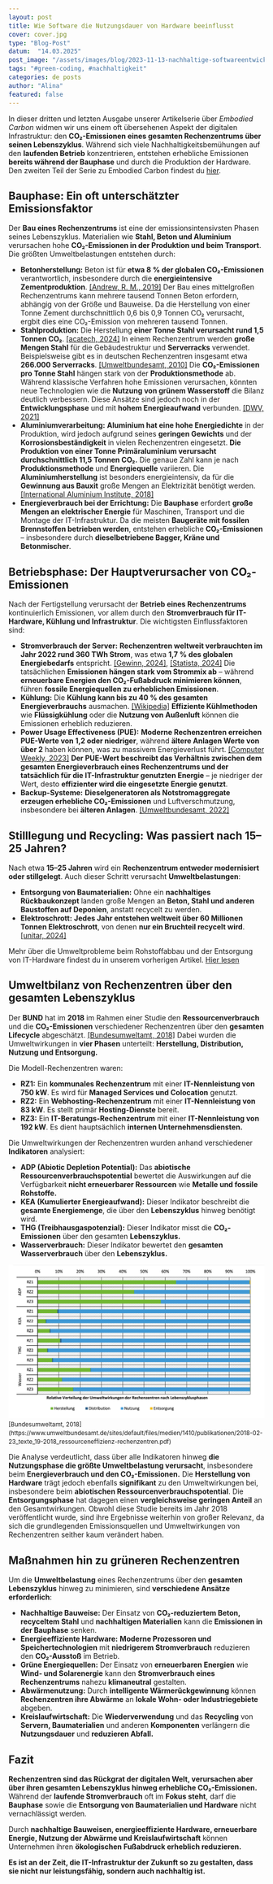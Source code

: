 ```yaml
---
layout: post
title: Wie Software die Nutzungsdauer von Hardware beeinflusst
cover: cover.jpg
type: "Blog-Post"
datum:  "14.03.2025"
post_image: "/assets/images/blog/2023-11-13-nachhaltige-softwareentwicklung.jpg"
tags: "#green-coding, #nachhaltigkeit"
categories: de posts
author: "Alina"
featured: false
---
```


In dieser dritten und letzten Ausgabe unserer Artikelserie über *Embodied Carbon* widmen wir uns einem oft übersehenen Aspekt der digitalen Infrastruktur: den **CO₂-Emissionen eines gesamten Rechenzentrums über seinen Lebenszyklus**. Während sich viele Nachhaltigkeitsbemühungen auf den **laufenden Betrieb** konzentrieren, entstehen erhebliche Emissionen **bereits während der Bauphase** und durch die Produktion der Hardware. Den zweiten Teil der Serie zu Embodied Carbon findest du [hier](https://mehrwert.tech/embodied-carbon-2).

## **Bauphase: Ein oft unterschätzter Emissionsfaktor**

Der **Bau eines Rechenzentrums** ist eine der emissionsintensivsten Phasen seines Lebenszyklus. Materialien wie **Stahl, Beton und Aluminium** verursachen hohe **CO₂-Emissionen in der Produktion und beim Transport**. Die größten Umweltbelastungen entstehen durch:

- **Betonherstellung:** Beton ist für **etwa 8 % der globalen CO₂-Emissionen** verantwortlich, insbesondere durch die **energieintensive Zementproduktion**. [[Andrew, R. M., 2019]](https://essd.copernicus.org/articles/11/1675/2019/) Der Bau eines mittelgroßen Rechenzentrums kann mehrere tausend Tonnen Beton erfordern, abhängig von der Größe und Bauweise. Da die Herstellung von einer Tonne Zement durchschnittlich 0,6 bis 0,9 Tonnen CO₂ verursacht, ergbit dies eine CO₂-Emission von mehreren tausend Tonnen. 
- **Stahlproduktion:** Die Herstellung **einer Tonne Stahl verursacht rund 1,5 Tonnen CO₂**. [[acatech, 2024]](https://dechema.de/Themen/Studien%2Bund%2BPositionspapiere/2024%2B03%2BH2%2BKompass/_/H2K_IND_Stahl.pdf) In einem Rechenzentrum werden **große Mengen Stahl** für die Gebäudestruktur und **Serverracks** verwendet. Beispielsweise gibt es in deutschen Rechenzentren insgesamt etwa **266.000 Serverracks**. [[Umweltbundesamt, 2010]](https://www.umweltbundesamt.de/sites/default/files/medien/461/publikationen/4037.pdf) Die **CO₂-Emissionen pro Tonne Stahl** hängen stark von der **Produktionsmethode** ab. Während klassische Verfahren hohe Emissionen verursachen, könnten neue Technologien wie die **Nutzung von grünem Wasserstoff** die Bilanz deutlich verbessern. Diese Ansätze sind jedoch noch in der **Entwicklungsphase** und mit **hohem Energieaufwand** verbunden. [[DWV, 2021]](https://dwv-info.de/wp-content/uploads/2023/04/20210616-EP-Gruener-Stahl-min-1.pdf)
- **Aluminiumverarbeitung:** **Aluminium hat eine hohe Energiedichte** in der Produktion, wird jedoch aufgrund seines **geringen Gewichts** und der **Korrosionsbeständigkeit** in vielen Rechenzentren eingesetzt. **Die Produktion von einer Tonne Primäraluminium verursacht durchschnittlich 11,5 Tonnen CO₂.** Die genaue Zahl kann je nach **Produktionsmethode** und **Energiequelle** variieren. Die **Aluminiumherstellung** ist besonders energieintensiv, da für die **Gewinnung aus Bauxit** große Mengen an Elektrizität benötigt werden. [[International Aluminium Institute, 2018]](https://international-aluminium.org/wp-content/uploads/2021/08/CF-Good-Guidance-v1-2018.pdf)
- **Energieverbrauch bei der Errichtung:** Die **Bauphase** erfordert **große Mengen an elektrischer Energie** für Maschinen, Transport und die Montage der IT-Infrastruktur. Da die meisten **Baugeräte mit fossilen Brennstoffen betrieben werden**, entstehen erhebliche **CO₂-Emissionen** – insbesondere durch **dieselbetriebene Bagger, Kräne und Betonmischer**.

## **Betriebsphase: Der Hauptverursacher von CO₂-Emissionen**

Nach der Fertigstellung verursacht der **Betrieb eines Rechenzentrums** kontinuierlich Emissionen, vor allem durch den **Stromverbrauch für IT-Hardware, Kühlung und Infrastruktur**. Die wichtigsten Einflussfaktoren sind:

- **Stromverbrauch der Server:** **Rechenzentren weltweit verbrauchten im Jahr 2022 rund 360 TWh Strom**, was etwa **1,7 % des globalen Energiebedarfs** entspricht. [[Gewinn, 2024]](https://www.gewinn.com/artikel/rechenzentren-sind-wachstumstreiber-der-stromnachfrage), [[Statista, 2024]](https://de.statista.com/statistik/daten/studie/239764/umfrage/weltweiter-stromverbrauch/) Die tatsächlichen **Emissionen hängen stark vom Strommix ab** – während **erneuerbare Energien den CO₂-Fußabdruck minimieren können**, führen **fossile Energiequellen zu erheblichen Emissionen**.
- **Kühlung:** Die **Kühlung kann bis zu 40 % des gesamten Energieverbrauchs** ausmachen. [[Wikipedia]](https://de.wikipedia.org/wiki/Green_IT) **Effiziente Kühlmethoden** wie **Flüssigkühlung** oder die **Nutzung von Außenluft** können die Emissionen erheblich reduzieren.
- **Power Usage Effectiveness (PUE):** **Moderne Rechenzentren erreichen PUE-Werte von 1,2 oder niedriger**, während **ältere Anlagen Werte von über 2** haben können, was zu massivem Energieverlust führt. [[Computer Weekly, 2023]](https://www.computerweekly.com/de/meinung/Energieeffizienz-von-Rechenzentren-aus-alt-mach-nachhaltig) **Der PUE-Wert beschreibt das Verhältnis zwischen dem gesamten Energieverbrauch eines Rechenzentrums und der tatsächlich für die IT-Infrastruktur genutzten Energie** – je niedriger der Wert, desto **effizienter wird die eingesetzte Energie genutzt**.
- **Backup-Systeme:** **Dieselgeneratoren als Notstromaggregate erzeugen erhebliche CO₂-Emissionen** und Luftverschmutzung, insbesondere bei **älteren Anlagen**. [[Umweltbundesamt, 2022]](https://www.bund-hessen.de/pm/news/bund-klagt-gegen-zu-hohe-emissionen-aus-notstromdieselmotoren-von-rechenzentren/)

## **Stilllegung und Recycling: Was passiert nach 15–25 Jahren?**

Nach etwa **15–25 Jahren** wird ein **Rechenzentrum entweder modernisiert oder stillgelegt**. Auch dieser Schritt verursacht **Umweltbelastungen**:

- **Entsorgung von Baumaterialien:** Ohne ein **nachhaltiges Rückbaukonzept** landen große Mengen an **Beton, Stahl und anderen Baustoffen auf Deponien**, anstatt recycelt zu werden.
- **Elektroschrott:** **Jedes Jahr entstehen weltweit über 60 Millionen Tonnen Elektroschrott**, von denen **nur ein Bruchteil recycelt wird**. [[unitar, 2024]](https://ewastemonitor.info/wp-content/uploads/2024/12/GEM_2024_EN_11_NOV-web.pdf)

Mehr über die Umweltprobleme beim Rohstoffabbau und der Entsorgung von IT-Hardware findest du in unserem vorherigen Artikel. [Hier lesen](https://mehrwert.tech/embodied-carbon-2)

## **Umweltbilanz von Rechenzentren über den gesamten Lebenszyklus**  

Der **BUND** hat im **2018** im Rahmen einer Studie den **Ressourcenverbrauch** und die **CO₂-Emissionen** verschiedener Rechenzentren über den **gesamten Lifecycle** abgeschätzt. [[Bundesumweltamt, 2018]](https://www.umweltbundesamt.de/sites/default/files/medien/1410/publikationen/2018-02-23_texte_19-2018_ressourceneffizienz-rechenzentren.pdf) Dabei wurden die Umweltwirkungen in **vier Phasen** unterteilt: **Herstellung, Distribution, Nutzung und Entsorgung.**  

Die Modell-Rechenzentren waren:  

- **RZ1:** Ein **kommunales Rechenzentrum** mit einer **IT-Nennleistung von 750 kW**. Es wird für **Managed Services und Colocation** genutzt.  
- **RZ2:** Ein **Webhosting-Rechenzentrum** mit einer **IT-Nennleistung von 83 kW**. Es stellt primär **Hosting-Dienste** bereit.  
- **RZ3:** Ein **IT-Beratungs-Rechenzentrum** mit einer **IT-Nennleistung von 192 kW**. Es dient hauptsächlich **internen Unternehmensdiensten.**  

Die Umweltwirkungen der Rechenzentren wurden anhand verschiedener **Indikatoren** analysiert:  

- **ADP (Abiotic Depletion Potential):** Das **abiotische Ressourcenverbrauchspotential** bewertet die Auswirkungen auf die Verfügbarkeit **nicht erneuerbarer Ressourcen** wie **Metalle und fossile Rohstoffe.**  
- **KEA (Kumulierter Energieaufwand):** Dieser Indikator beschreibt die **gesamte Energiemenge**, die über den **Lebenszyklus** hinweg benötigt wird.  
- **THG (Treibhausgaspotenzial):** Dieser Indikator misst die **CO₂-Emissionen** über den gesamten **Lebenszyklus.**  
- **Wasserverbrauch:** Dieser Indikator bewertet den **gesamten Wasserverbrauch** über den **Lebenszyklus.**  

<img class="img-fluid w-100" src="/assets/images/blog/Relative_Umweltauswirkungen_Rechenzentrum.png" alt="Relative Verteilung der Umweltwirkungen der Rechenzentren nach Lebenszyklusphasen">
<small> [Bundesumweltamt, 2018](https://www.umweltbundesamt.de/sites/default/files/medien/1410/publikationen/2018-02-23_texte_19-2018_ressourceneffizienz-rechenzentren.pdf)</small>

Die Analyse verdeutlicht, dass über alle Indikatoren hinweg **die Nutzungsphase die größte Umweltbelastung verursacht**, insbesondere beim **Energieverbrauch und den CO₂-Emissionen.** Die **Herstellung von Hardware** trägt jedoch ebenfalls **signifikant** zu den Umweltwirkungen bei, insbesondere beim **abiotischen Ressourcenverbrauchspotential**. Die **Entsorgungsphase** hat dagegen einen **vergleichsweise geringen Anteil** an den Gesamtwirkungen. Obwohl diese Studie bereits im Jahr 2018 veröffentlicht wurde, sind ihre Ergebnisse weiterhin von großer Relevanz, da sich die grundlegenden Emissionsquellen und Umweltwirkungen von Rechenzentren seither kaum verändert haben. 

## **Maßnahmen hin zu grüneren Rechenzentren**  

Um die **Umweltbelastung** eines Rechenzentrums über den **gesamten Lebenszyklus** hinweg zu minimieren, sind **verschiedene Ansätze erforderlich**:  

- **Nachhaltige Bauweise:** Der Einsatz von **CO₂-reduziertem Beton, recyceltem Stahl** und **nachhaltigen Materialien** kann die **Emissionen in der Bauphase** senken.  
- **Energieeffiziente Hardware:** **Moderne Prozessoren und Speichertechnologien** mit **niedrigerem Stromverbrauch** reduzieren den **CO₂-Ausstoß** im Betrieb.  
- **Grüne Energiequellen:** Der Einsatz von **erneuerbaren Energien** wie **Wind- und Solarenergie** kann den **Stromverbrauch eines Rechenzentrums** nahezu **klimaneutral** gestalten.  
- **Abwärmenutzung:** Durch **intelligente Wärmerückgewinnung** können **Rechenzentren ihre Abwärme** an **lokale Wohn- oder Industriegebiete** abgeben.  
- **Kreislaufwirtschaft:** Die **Wiederverwendung** und das **Recycling** von **Servern, Baumaterialien** und anderen **Komponenten** verlängern die **Nutzungsdauer** und **reduzieren Abfall.**  

## **Fazit**  

**Rechenzentren sind das Rückgrat der digitalen Welt, verursachen aber über ihren gesamten Lebenszyklus hinweg erhebliche CO₂-Emissionen.** Während der **laufende Stromverbrauch** oft im **Fokus steht**, darf die **Bauphase** sowie die **Entsorgung von Baumaterialien und Hardware** nicht vernachlässigt werden.  

Durch **nachhaltige Bauweisen, energieeffiziente Hardware, erneuerbare Energie, Nutzung der Abwärme und Kreislaufwirtschaft** können Unternehmen ihren **ökologischen Fußabdruck erheblich reduzieren.**  

**Es ist an der Zeit, die IT-Infrastruktur der Zukunft so zu gestalten, dass sie nicht nur leistungsfähig, sondern auch nachhaltig ist.**

